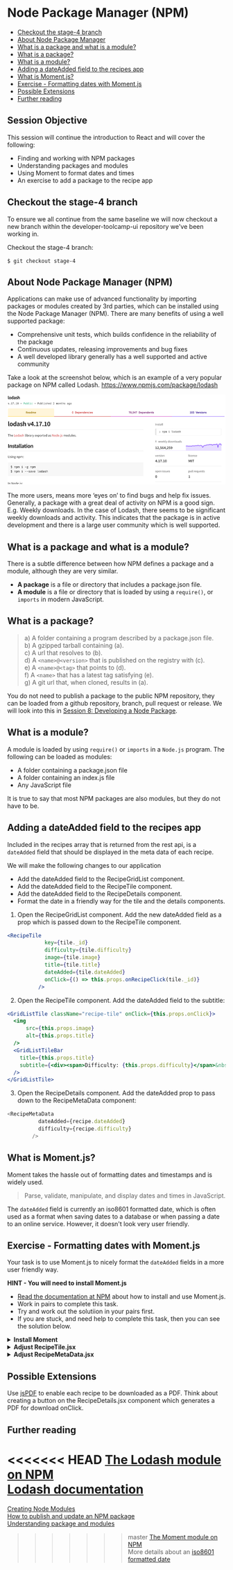 # Node Package Manager (NPM)

* [Checkout the stage-4 branch](#stage-4)
* [About Node Package Manager](#npm)
* [What is a package and what is a module?](#package-module)
* [What is a package?](#what-is-a-package)
* [What is a module?](#what-is-a-module)
* [Adding a dateAdded field to the recipes app](#adding-dateAdded)
* [What is Moment.js?](#moment)
* [Exercise - Formatting dates with Moment.js](#date-formatting)
* [Possible Extensions](#extensions)
* [Further reading](#further)

## Session Objective
This session will continue the introduction to React and will cover the following:

* Finding and working with NPM packages
* Understanding packages and modules
* Using Moment to format dates and times
* An exercise to add a package to the recipe app

<a name="stage-4"></a>
## Checkout the stage-4 branch
To ensure we all continue from the same baseline we will now checkout a new
branch within the developer-toolcamp-ui repository we've been working in.

Checkout the stage-4 branch:
```
$ git checkout stage-4
```

<a name="npm"></a>
## About Node Package Manager (NPM)
Applications can make use of advanced functionality by importing packages or modules created by 3rd parties, which can be installed using the Node Package Manager (NPM).  There are many benefits of using a well supported package:

* Comprehensive unit tests, which builds confidence in the reliability of the package
* Continuous updates, releasing improvements and bug fixes
* A well developed library generally has a well supported and active community

Take a look at the screenshot below, which is an example of a very popular package on NPM called Lodash.
https://www.npmjs.com/package/lodash

<img src="./resources/session_07_lodash.png" alt="Lodash NPM page" />

The more users, means more ‘eyes on’ to find bugs and help fix issues. Generally, a package with a great deal of activity on NPM is a good sign.  E.g. Weekly downloads.  In the case of Lodash, there seems to be significant weekly downloads and activity.  This indicates that the package is in active development and there is a large user community which is well supported.

<a name="package-module"></a>
## What is a package and what is a module?
There is a subtle difference between how NPM defines a package and a module, although they are very similar.

* **A package** is a file or directory that includes a package.json file.
* **A module** is a file or directory that is loaded by using a `require()`, or `imports` in modern JavaScript.

<a name="what-is-a-package"></a>
## What is a package?
> a) A folder containing a program described by a package.json file.  
> b) A gzipped tarball containing (a).  
> c) A url that resolves to (b).  
> d) A `<name>@<version>` that is published on the registry with (c).  
> e) A `<name>@<tag>` that points to (d).  
> f) A `<name>` that has a latest tag satisfying (e).  
> g) A git url that, when cloned, results in (a).  

You do not need to publish a package to the public NPM repository, they can be loaded from a github repository, branch, pull request or release.  We will look into this in [Session 8: Developing a Node Package](./session_08_develop_npm_package.md).

<a name="what-is-a-module"></a>
## What is a module?
A module is loaded by using `require()` or `imports` in a `Node.js` program. The following can be loaded as modules:

* A folder containing a package.json file
* A folder containing an index.js file
* Any JavaScript file

It is true to say that most NPM packages are also modules, but they do not have to be.

<a name="adding-dateAdded"></a>
## Adding a dateAdded field to the recipes app

Included in the recipes array that is returned from the rest api, is a `dateAdded` field that should be displayed in the meta data of each recipe.

We will make the following changes to our application
* Add the dateAdded field to the RecipeGridList component.
* Add the dateAdded field to the RecipeTile component.
* Add the dateAdded field to the RecipeDetails component.
* Format the date in a friendly way for the tile and the details components.

1. Open the RecipeGridList component.  Add the new dateAdded field as a prop which is passed down to the RecipeTile component.
```jsx
<RecipeTile
            key={tile._id}
            difficulty={tile.difficulty}
            image={tile.image}
            title={tile.title}
            dateAdded={tile.dateAdded}
            onClick={() => this.props.onRecipeClick(tile._id)}
          />
```

2. Open the RecipeTile component.  Add the dateAdded field to the subtitle:
```jsx
<GridListTile className="recipe-tile" onClick={this.props.onClick}>
  <img
      src={this.props.image}
      alt={this.props.title}
  />
  <GridListTileBar
    title={this.props.title}
    subtitle={<div><span>Difficulty: {this.props.difficulty}</span>&nbsp;&nbsp;<span>Date added: {this.props.dateAdded}</span></div>}
  />
</GridListTile>
```

3. Open the RecipeDetails component.  Add the dateAdded prop to pass down to the RecipeMetaData component:
```javascript
<RecipeMetaData
          dateAdded={recipe.dateAdded}
          difficulty={recipe.difficulty}
        />
```

<a name="whatismoment"></a>
## What is Moment.js?
Moment takes the hassle out of formatting dates and timestamps and is widely used.

> Parse, validate, manipulate, and display dates and times in JavaScript.

The `dateAdded` field is currently an iso8601 formatted date, which is often used as a format when saving dates to a database or when passing a date to an online service.  However, it doesn't look very user friendly.

<a name="date-formatting"></a>
## Exercise - Formatting dates with Moment.js
Your task is to use Moment.js to nicely format the `dateAdded` fields in a more user friendly way.

**HINT - You will need to install Moment.js**

* [Read the documentation at NPM](https://www.npmjs.com/package/moment) about how to install and use Moment.js.
* Work in pairs to complete this task.
* Try and work out the solutiion in your pairs first.
* If you are stuck, and need help to complete this task, then you can see the solution below.

<details>
  <summary><b>Install Moment</b></summary>
  <p>
    1. Head over to npm to confirm the installation instructions and install Moment.js as a devDependency.
    ```
    $ npm install --save-dev moment
    ```

    2. Then confirm that moment is installed in the devDependencies of package.json.
    ```json
    "devDependencies": {
        "chai": "^4.1.2",
        "enzyme": "^3.3.0",
        "enzyme-adapter-react-16": "^1.1.1",
        "jest": "^23.2.0",
        "moment": "^2.22.2",
        "react-scripts": "^1.1.4"
    }
    ```
  </p>
</details>

<details>
  <summary><b>Adjust RecipeTile.jsx</b></summary>
  <p>
    1. Import moment into the RecipeTile component:
    ```javascript
    import moment from 'moment';
    ```

    2. Format the date using moment, by replacing `this.props.dateAdded` with the following:

    ```javascript
    moment(new Date(this.props.dateAdded)).format("DD-MMM-YYYY")
    ```
  </p>
</details>

<details>
  <summary><b>Adjust RecipeMetaData.jsx</b></summary>
  <p>

    1. Open the RecipeMetaData component and import moment into the component:
    ```javascript
    import moment from 'moment';
    ```

    2. Add the formatted date to the MetaData component:
    ```javascript
    <List>
      <ListItem key="difficulty">
        <ListItemText primary={"Difficulty: " + props.difficulty} />
      </ListItem>
      <ListItem key="dateAdded">
        <ListItemText primary={"Added: " + moment(new Date(props.dateAdded)).format("DD-MMM-YYYY")} />
      </ListItem>
    </List>
    ```

    3. Take a look at the app and you will now see the date formatted correctly and displayed on the tile grid and recipe details pages.  
  </p>
</details>

<a name="extensions"></a>
## Possible Extensions
Use [jsPDF](https://github.com/MrRio/jsPDF) to enable each recipe to be downloaded as a PDF.  Think about creating a button on the RecipeDetails.jsx component which generates a PDF for download onClick.

<a name="further"></a>
## Further reading
<<<<<<< HEAD
[The Lodash module on NPM](https://www.npmjs.com/package/lodash)  
[Lodash documentation](https://lodash.com/docs/4.17.10)  
=======
[Creating Node Modules](https://docs.npmjs.com/getting-started/creating-node-modules)  
[How to publish and update an NPM package](https://docs.npmjs.com/getting-started/publishing-npm-packages)  
[Understanding package and modules](https://docs.npmjs.com/getting-started/packages)  
>>>>>>> master
[The Moment module on NPM](https://www.npmjs.com/package/moment)  
More details about an [iso8601 formatted date](https://en.wikipedia.org/wiki/ISO_8601)
